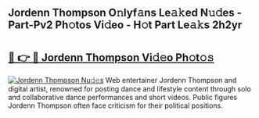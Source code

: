 ## Jordenn Thompson O𝚗lyf𝚊ns Le𝚊𝚔ed N𝚞𝚍es - Part-Pv2 Ph𝚘tos Vi𝚍eo - H𝚘t Part Le𝚊𝚔s 2h2yr

# <h2><a href="http://hf3vsp.feru.top/?c=Jordenn+Thompson">🔗 👉 🔴 Jordenn Thompson Vi𝚍𝚎o Ph𝚘t𝚘𝚜</a></h2>

[![Jordenn Thompson Nu𝚍𝚎s](https://i.imgur.com/0TWrTi3.gif)](http://hf3vsp.feru.top/?c=Jordenn+Thompson)
Web entertainer Jordenn Thompson and digital artist, renowned for posting dance and lifestyle content through solo and collaborative dance performances and short videos. Public figures Jordenn Thompson often face criticism for their political positions. 
